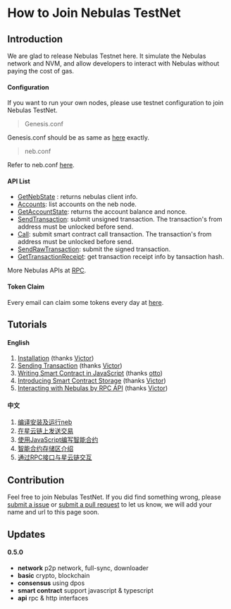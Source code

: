# How to Join Nebulas TestNet

## Introduction

We are glad to release Nebulas Testnet here. It simulate the Nebulas network and NVM, and allow developers to interact with Nebulas without paying the cost of gas. 

#### Configuration

If you want to run your own nodes, please use testnet configuration to join Nebulas TestNet.

> Genesis.conf

Genesis.conf should be as same as [here](resources/conf/genesis.conf) exactly.

> neb.conf

Refer to neb.conf [here](resources/conf/neb.conf).

#### API List
* [GetNebState](https://github.com/nebulasio/wiki/blob/master/rpc.md#getnebstate) : returns nebulas client info.
* [Accounts](https://github.com/nebulasio/wiki/blob/master/rpc.md#accounts): list accounts on the neb node.
* [GetAccountState](https://github.com/nebulasio/wiki/blob/master/rpc.md#getaccountstate): returns the account balance and nonce.
* [SendTransaction](https://github.com/nebulasio/wiki/blob/master/rpc.md#sendtransaction): submit unsigned transaction. The transaction's from address must be unlocked before send.
* [Call](https://github.com/nebulasio/wiki/blob/master/rpc.md#call): submit smart contract call transaction. The transaction's from address must be unlocked before send.
* [SendRawTransaction](https://github.com/nebulasio/wiki/blob/master/rpc.md#sendrawtransaction): submit the signed transaction.
* [GetTransactionReceipt](https://github.com/nebulasio/wiki/blob/master/rpc.md#gettransactionreceipt): get transaction receipt info by tansaction hash.

More Nebulas APIs at [RPC](https://github.com/nebulasio/wiki/blob/master/rpc.md).

#### Token Claim

Every email can claim some tokens every day at [here](https://testnet.nebulas.io/claim).

## Tutorials

#### English

1. [Installation](https://github.com/nebulasio/wiki/blob/master/tutorials/%5BEnglish%5D%20Nebulas%20101%20-%2001%20Installation.md) (thanks [Victor](https://github.com/victorychain))
2. [Sending Transaction](https://github.com/nebulasio/wiki/blob/master/tutorials/%5BEnglish%5D%20Nebulas%20101%20-%2002%20Transaction.md) (thanks [Victor](https://github.com/victorychain))
3. [Writing Smart Contract in JavaScript](https://github.com/nebulasio/wiki/blob/master/tutorials/%5BEnglish%5D%20Nebulas%20101%20-%2003%20Smart%20Contracts%20JavaScript.md) (thanks [otto](https://github.com/ottokafka))
4. [Introducing Smart Contract Storage](https://github.com/nebulasio/wiki/blob/master/tutorials/%5BEnglish%5D%20Nebulas%20101%20-%2004%20Smart%20Contract%20Storage.md) (thanks [Victor](https://github.com/victorychain))
5. [Interacting with Nebulas by RPC API](https://github.com/nebulasio/wiki/blob/master/tutorials/%5BEnglish%5D%20Nebulas%20101%20-%2005%20Interacting%20with%20Nebulas%20by%20RPC%20API.md) (thanks [Victor](https://github.com/victorychain))

#### 中文

1. [编译安装及运行neb](https://github.com/nebulasio/wiki/blob/master/tutorials/%5B中文%5D%20Nebulas%20101%20-%2001%20编译安装.md)
2. [在星云链上发送交易](https://github.com/nebulasio/wiki/blob/master/tutorials/%5B中文%5D%20Nebulas%20101%20-%2002%20发送交易.md)
3. [使用JavaScript编写智能合约](https://github.com/nebulasio/wiki/blob/master/tutorials/%5B中文%5D%20Nebulas%20101%20-%2003%20编写智能合约.md)
4. [智能合约存储区介绍](https://github.com/nebulasio/wiki/blob/master/tutorials/%5B中文%5D%20Nebulas%20101%20-%2004%20智能合约存储区.md)
5. [通过RPC接口与星云链交互](https://github.com/nebulasio/wiki/blob/master/tutorials/%5B中文%5D%20Nebulas%20101%20-%2005%20通过RPC接口与星云链交互.md)

## Contribution

Feel free to join Nebulas TestNet. If you did find something wrong, please [submit a issue](https://github.com/nebulasio/go-nebulas/issues/new) or [submit a pull request](https://github.com/nebulasio/go-nebulas/pulls) to let us know, we will add your name and url to this page soon.

## Updates

#### 0.5.0

- **network** p2p network, full-sync, downloader
- **basic** crypto, blockchain
- **consensus** using dpos
- **smart contract** support javascript & typescript
- **api** rpc & http interfaces
